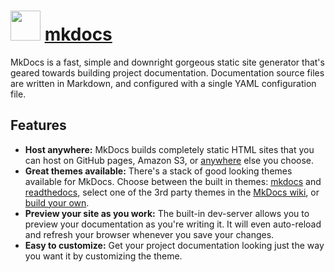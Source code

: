 ﻿# <img src="https://cdn.rawgit.com/chocolatey/chocolatey-coreteampackages/45d7d88c15fb38a55f15ef9ecf39b356cdbadabd/icons/mkdocs.png" width="48" height="48"/> [mkdocs](https://chocolatey.org/packages/mkdocs)


MkDocs is a fast, simple and downright gorgeous static site generator that's geared towards building project documentation. Documentation source files are written in Markdown, and configured with a single YAML configuration file.

## Features

* **Host anywhere:** MkDocs builds completely static HTML sites that you can host on GitHub pages, Amazon S3, or [anywhere](http://www.mkdocs.org/user-guide/deploying-your-docs/) else you choose.
* **Great themes available:** There's a stack of good looking themes available for MkDocs. Choose between the built in themes: [mkdocs](http://www.mkdocs.org/user-guide/styling-your-docs/#mkdocs) and [readthedocs](http://www.mkdocs.org/user-guide/styling-your-docs/#readthedocs), select one of the 3rd party themes in the [MkDocs wiki](https://github.com/mkdocs/mkdocs/wiki/MkDocs-Themes), or [build your own](http://www.mkdocs.org/user-guide/custom-themes/).
* **Preview your site as you work:** The built-in dev-server allows you to preview your documentation as you're writing it. It will even auto-reload and refresh your browser whenever you save your changes.
* **Easy to customize:** Get your project documentation looking just the way you want it by customizing the theme.

